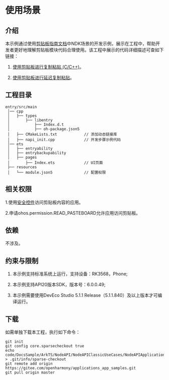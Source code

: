 # 使用场景

## 介绍
本示例通过使用[剪贴板指南文档](https://gitcode.com/openharmony/docs/tree/master/zh-cn/application-dev/basic-services/pasteboard)中NDK场景的开发示例，展示在工程中，帮助开发者更好地理解剪贴板模块代码合理使用。该工程中展示的代码详细描述可查如下链接：

1. [使用剪贴板进行复制粘贴 (C/C++)](https://gitcode.com/openharmony/docs/blob/master/zh-cn/application-dev/basic-services/pasteboard/native-use-pasteboard.md)。

2. [使用剪贴板进行延迟复制粘贴](https://gitcode.com/openharmony/docs/blob/master/zh-cn/application-dev/basic-services/pasteboard/pasteboard-time-lapse-copy-and-paste.md)。

## 工程目录

```
entry/src/main
 │── cpp
 │   ├── types
 │       ├── libentry
 │           ├── Index.d.t
 │           ├── oh-package.json5
 │   ├── CMakeLists.txt            // 添加动态链接库
 │   ├── napi_init.cpp             // 开发步骤示例代码
 │── ets
 │   ├── entryability
 │   ├── entrybackupability
 │   ├── pages
 │       ├── Index.ets             // UI页面
 ├── resources
 │   └── module.json5              // 配置权限

```

## 相关权限

1.使用[安全控件](https://gitcode.com/openharmony/docs/blob/master/zh-cn/application-dev/security/AccessToken/pastebutton.md)访问剪贴板内容的应用。

2.申请ohos.permission.READ_PASTEBOARD允许应用访问剪贴板。

## 依赖

不涉及。

## 约束与限制

1. 本示例支持标准系统上运行，支持设备：RK3568，Phone;

2. 本示例支持API20版本SDK，版本号：6.0.0.49;

3. 本示例需要使用DevEco Studio 5.1.1 Release（5.1.1.840）及以上版本才可编译运行。

## 下载

如需单独下载本工程，执行如下命令：

```
git init
git config core.sparsecheckout true
echo code/DocsSample/ArkTS/NodeAPI/NodeAPIClassicUseCases/NodeAPIApplicationScenario > .git/info/sparse-checkout
git remote add origin https://gitee.com/openharmony/applications_app_samples.git
git pull origin master
```
